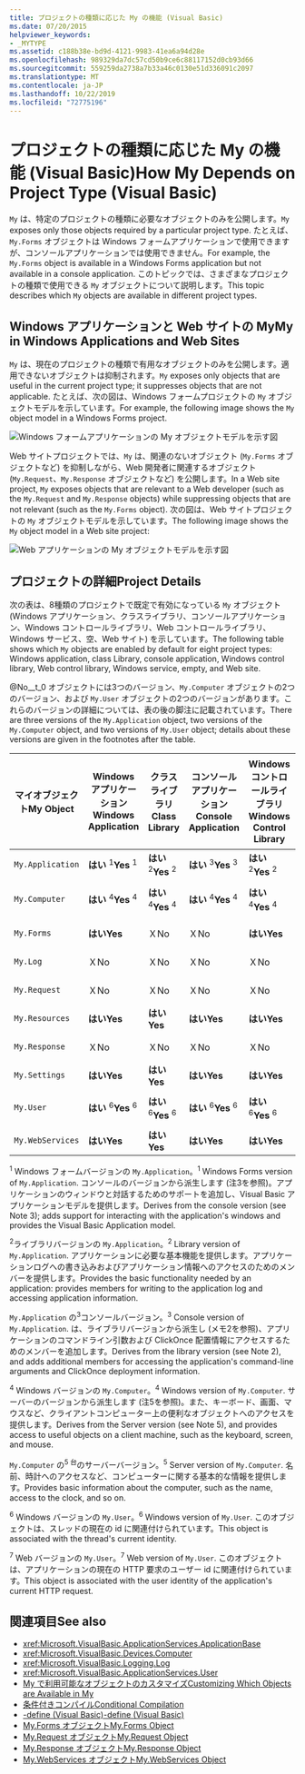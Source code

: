 ```yaml
---
title: プロジェクトの種類に応じた My の機能 (Visual Basic)
ms.date: 07/20/2015
helpviewer_keywords:
- _MYTYPE
ms.assetid: c188b38e-bd9d-4121-9983-41ea6a94d28e
ms.openlocfilehash: 989329da7dc57cd50b9ce6c88117152d0cb93d66
ms.sourcegitcommit: 559259da2738a7b33a46c0130e51d336091c2097
ms.translationtype: MT
ms.contentlocale: ja-JP
ms.lasthandoff: 10/22/2019
ms.locfileid: "72775196"
---
```

# <a name="how-my-depends-on-project-type-visual-basic"></a><span data-ttu-id="3c3bd-102">プロジェクトの種類に応じた My の機能 (Visual Basic)</span><span class="sxs-lookup"><span data-stu-id="3c3bd-102">How My Depends on Project Type (Visual Basic)</span></span>
<span data-ttu-id="3c3bd-103">`My` は、特定のプロジェクトの種類に必要なオブジェクトのみを公開します。</span><span class="sxs-lookup"><span data-stu-id="3c3bd-103">`My` exposes only those objects required by a particular project type.</span></span> <span data-ttu-id="3c3bd-104">たとえば、`My.Forms` オブジェクトは Windows フォームアプリケーションで使用できますが、コンソールアプリケーションでは使用できません。</span><span class="sxs-lookup"><span data-stu-id="3c3bd-104">For example, the `My.Forms` object is available in a Windows Forms application but not available in a console application.</span></span> <span data-ttu-id="3c3bd-105">このトピックでは、さまざまなプロジェクトの種類で使用できる `My` オブジェクトについて説明します。</span><span class="sxs-lookup"><span data-stu-id="3c3bd-105">This topic describes which `My` objects are available in different project types.</span></span>  
  
## <a name="my-in-windows-applications-and-web-sites"></a><span data-ttu-id="3c3bd-106">Windows アプリケーションと Web サイトの My</span><span class="sxs-lookup"><span data-stu-id="3c3bd-106">My in Windows Applications and Web Sites</span></span>  
 <span data-ttu-id="3c3bd-107">`My` は、現在のプロジェクトの種類で有用なオブジェクトのみを公開します。適用できないオブジェクトは抑制されます。</span><span class="sxs-lookup"><span data-stu-id="3c3bd-107">`My` exposes only objects that are useful in the current project type; it suppresses objects that are not applicable.</span></span> <span data-ttu-id="3c3bd-108">たとえば、次の図は、Windows フォームプロジェクトの `My` オブジェクトモデルを示しています。</span><span class="sxs-lookup"><span data-stu-id="3c3bd-108">For example, the following image shows the `My` object model in a Windows Forms project.</span></span>  
  
 ![Windows フォームアプリケーションの My オブジェクトモデルを示す図](./media/how-my-depends-on-project-type/my-object-model-windows-forms.png)  
  
 <span data-ttu-id="3c3bd-110">Web サイトプロジェクトでは、`My` は、関連のないオブジェクト (`My.Forms` オブジェクトなど) を抑制しながら、Web 開発者に関連するオブジェクト (`My.Request`、`My.Response` オブジェクトなど) を公開します。</span><span class="sxs-lookup"><span data-stu-id="3c3bd-110">In a Web site project, `My` exposes objects that are relevant to a Web developer (such as the `My.Request` and `My.Response` objects) while suppressing objects that are not relevant (such as the `My.Forms` object).</span></span> <span data-ttu-id="3c3bd-111">次の図は、Web サイトプロジェクトの `My` オブジェクトモデルを示しています。</span><span class="sxs-lookup"><span data-stu-id="3c3bd-111">The following image shows the `My` object model in a Web site project:</span></span>  
  
 ![Web アプリケーションの My オブジェクトモデルを示す図](./media/how-my-depends-on-project-type/my-object-model-web.png)  
  
## <a name="project-details"></a><span data-ttu-id="3c3bd-113">プロジェクトの詳細</span><span class="sxs-lookup"><span data-stu-id="3c3bd-113">Project Details</span></span>  
 <span data-ttu-id="3c3bd-114">次の表は、8種類のプロジェクトで既定で有効になっている `My` オブジェクト (Windows アプリケーション、クラスライブラリ、コンソールアプリケーション、Windows コントロールライブラリ、Web コントロールライブラリ、Windows サービス、空、Web サイト) を示しています。</span><span class="sxs-lookup"><span data-stu-id="3c3bd-114">The following table shows which `My` objects are enabled by default for eight project types: Windows application, class Library, console application, Windows control library, Web control library, Windows service, empty, and Web site.</span></span>  
  
 <span data-ttu-id="3c3bd-115">@No__t_0 オブジェクトには3つのバージョン、`My.Computer` オブジェクトの2つのバージョン、および `My.User` オブジェクトの2つのバージョンがあります。これらのバージョンの詳細については、表の後の脚注に記載されています。</span><span class="sxs-lookup"><span data-stu-id="3c3bd-115">There are three versions of the `My.Application` object, two versions of the `My.Computer` object, and two versions of `My.User` object; details about these versions are given in the footnotes after the table.</span></span>  
  
|<span data-ttu-id="3c3bd-116">マイオブジェクト</span><span class="sxs-lookup"><span data-stu-id="3c3bd-116">My Object</span></span>|<span data-ttu-id="3c3bd-117">Windows アプリケーション</span><span class="sxs-lookup"><span data-stu-id="3c3bd-117">Windows Application</span></span>|<span data-ttu-id="3c3bd-118">クラス ライブラリ</span><span class="sxs-lookup"><span data-stu-id="3c3bd-118">Class Library</span></span>|<span data-ttu-id="3c3bd-119">コンソール アプリケーション</span><span class="sxs-lookup"><span data-stu-id="3c3bd-119">Console Application</span></span>|<span data-ttu-id="3c3bd-120">Windows コントロールライブラリ</span><span class="sxs-lookup"><span data-stu-id="3c3bd-120">Windows Control Library</span></span>|<span data-ttu-id="3c3bd-121">Web コントロールライブラリ</span><span class="sxs-lookup"><span data-stu-id="3c3bd-121">Web Control Library</span></span>|<span data-ttu-id="3c3bd-122">Windows サービス</span><span class="sxs-lookup"><span data-stu-id="3c3bd-122">Windows Service</span></span>|<span data-ttu-id="3c3bd-123">Empty</span><span class="sxs-lookup"><span data-stu-id="3c3bd-123">Empty</span></span>|<span data-ttu-id="3c3bd-124">Web サイト</span><span class="sxs-lookup"><span data-stu-id="3c3bd-124">Web Site</span></span>|  
|---|---|---|---|---|---|---|---|---|  
|`My.Application`|<span data-ttu-id="3c3bd-125">**はい** <sup>1</sup></span><span class="sxs-lookup"><span data-stu-id="3c3bd-125">**Yes** <sup>1</sup></span></span>|<span data-ttu-id="3c3bd-126">**はい** <sup>2</sup></span><span class="sxs-lookup"><span data-stu-id="3c3bd-126">**Yes** <sup>2</sup></span></span>|<span data-ttu-id="3c3bd-127">**はい** <sup>3</sup></span><span class="sxs-lookup"><span data-stu-id="3c3bd-127">**Yes** <sup>3</sup></span></span>|<span data-ttu-id="3c3bd-128">**はい** <sup>2</sup></span><span class="sxs-lookup"><span data-stu-id="3c3bd-128">**Yes** <sup>2</sup></span></span>|<span data-ttu-id="3c3bd-129">Ｘ</span><span class="sxs-lookup"><span data-stu-id="3c3bd-129">No</span></span>|<span data-ttu-id="3c3bd-130">**はい** <sup>3</sup></span><span class="sxs-lookup"><span data-stu-id="3c3bd-130">**Yes** <sup>3</sup></span></span>|<span data-ttu-id="3c3bd-131">Ｘ</span><span class="sxs-lookup"><span data-stu-id="3c3bd-131">No</span></span>|<span data-ttu-id="3c3bd-132">Ｘ</span><span class="sxs-lookup"><span data-stu-id="3c3bd-132">No</span></span>|  
|`My.Computer`|<span data-ttu-id="3c3bd-133">**はい** <sup>4</sup></span><span class="sxs-lookup"><span data-stu-id="3c3bd-133">**Yes** <sup>4</sup></span></span>|<span data-ttu-id="3c3bd-134">**はい** <sup>4</sup></span><span class="sxs-lookup"><span data-stu-id="3c3bd-134">**Yes** <sup>4</sup></span></span>|<span data-ttu-id="3c3bd-135">**はい** <sup>4</sup></span><span class="sxs-lookup"><span data-stu-id="3c3bd-135">**Yes** <sup>4</sup></span></span>|<span data-ttu-id="3c3bd-136">**はい** <sup>4</sup></span><span class="sxs-lookup"><span data-stu-id="3c3bd-136">**Yes** <sup>4</sup></span></span>|<span data-ttu-id="3c3bd-137">**可** <sup>5</sup></span><span class="sxs-lookup"><span data-stu-id="3c3bd-137">**Yes** <sup>5</sup></span></span>|<span data-ttu-id="3c3bd-138">**はい** <sup>4</sup></span><span class="sxs-lookup"><span data-stu-id="3c3bd-138">**Yes** <sup>4</sup></span></span>|<span data-ttu-id="3c3bd-139">Ｘ</span><span class="sxs-lookup"><span data-stu-id="3c3bd-139">No</span></span>|<span data-ttu-id="3c3bd-140">**可** <sup>5</sup></span><span class="sxs-lookup"><span data-stu-id="3c3bd-140">**Yes** <sup>5</sup></span></span>|  
|`My.Forms`|<span data-ttu-id="3c3bd-141">**はい**</span><span class="sxs-lookup"><span data-stu-id="3c3bd-141">**Yes**</span></span>|<span data-ttu-id="3c3bd-142">Ｘ</span><span class="sxs-lookup"><span data-stu-id="3c3bd-142">No</span></span>|<span data-ttu-id="3c3bd-143">Ｘ</span><span class="sxs-lookup"><span data-stu-id="3c3bd-143">No</span></span>|<span data-ttu-id="3c3bd-144">**はい**</span><span class="sxs-lookup"><span data-stu-id="3c3bd-144">**Yes**</span></span>|<span data-ttu-id="3c3bd-145">Ｘ</span><span class="sxs-lookup"><span data-stu-id="3c3bd-145">No</span></span>|<span data-ttu-id="3c3bd-146">Ｘ</span><span class="sxs-lookup"><span data-stu-id="3c3bd-146">No</span></span>|<span data-ttu-id="3c3bd-147">Ｘ</span><span class="sxs-lookup"><span data-stu-id="3c3bd-147">No</span></span>|<span data-ttu-id="3c3bd-148">Ｘ</span><span class="sxs-lookup"><span data-stu-id="3c3bd-148">No</span></span>|  
|`My.Log`|<span data-ttu-id="3c3bd-149">Ｘ</span><span class="sxs-lookup"><span data-stu-id="3c3bd-149">No</span></span>|<span data-ttu-id="3c3bd-150">Ｘ</span><span class="sxs-lookup"><span data-stu-id="3c3bd-150">No</span></span>|<span data-ttu-id="3c3bd-151">Ｘ</span><span class="sxs-lookup"><span data-stu-id="3c3bd-151">No</span></span>|<span data-ttu-id="3c3bd-152">Ｘ</span><span class="sxs-lookup"><span data-stu-id="3c3bd-152">No</span></span>|<span data-ttu-id="3c3bd-153">Ｘ</span><span class="sxs-lookup"><span data-stu-id="3c3bd-153">No</span></span>|<span data-ttu-id="3c3bd-154">Ｘ</span><span class="sxs-lookup"><span data-stu-id="3c3bd-154">No</span></span>|<span data-ttu-id="3c3bd-155">Ｘ</span><span class="sxs-lookup"><span data-stu-id="3c3bd-155">No</span></span>|<span data-ttu-id="3c3bd-156">**はい**</span><span class="sxs-lookup"><span data-stu-id="3c3bd-156">**Yes**</span></span>|  
|`My.Request`|<span data-ttu-id="3c3bd-157">Ｘ</span><span class="sxs-lookup"><span data-stu-id="3c3bd-157">No</span></span>|<span data-ttu-id="3c3bd-158">Ｘ</span><span class="sxs-lookup"><span data-stu-id="3c3bd-158">No</span></span>|<span data-ttu-id="3c3bd-159">Ｘ</span><span class="sxs-lookup"><span data-stu-id="3c3bd-159">No</span></span>|<span data-ttu-id="3c3bd-160">Ｘ</span><span class="sxs-lookup"><span data-stu-id="3c3bd-160">No</span></span>|<span data-ttu-id="3c3bd-161">Ｘ</span><span class="sxs-lookup"><span data-stu-id="3c3bd-161">No</span></span>|<span data-ttu-id="3c3bd-162">Ｘ</span><span class="sxs-lookup"><span data-stu-id="3c3bd-162">No</span></span>|<span data-ttu-id="3c3bd-163">Ｘ</span><span class="sxs-lookup"><span data-stu-id="3c3bd-163">No</span></span>|<span data-ttu-id="3c3bd-164">**はい**</span><span class="sxs-lookup"><span data-stu-id="3c3bd-164">**Yes**</span></span>|  
|`My.Resources`|<span data-ttu-id="3c3bd-165">**はい**</span><span class="sxs-lookup"><span data-stu-id="3c3bd-165">**Yes**</span></span>|<span data-ttu-id="3c3bd-166">**はい**</span><span class="sxs-lookup"><span data-stu-id="3c3bd-166">**Yes**</span></span>|<span data-ttu-id="3c3bd-167">**はい**</span><span class="sxs-lookup"><span data-stu-id="3c3bd-167">**Yes**</span></span>|<span data-ttu-id="3c3bd-168">**はい**</span><span class="sxs-lookup"><span data-stu-id="3c3bd-168">**Yes**</span></span>|<span data-ttu-id="3c3bd-169">**はい**</span><span class="sxs-lookup"><span data-stu-id="3c3bd-169">**Yes**</span></span>|<span data-ttu-id="3c3bd-170">**はい**</span><span class="sxs-lookup"><span data-stu-id="3c3bd-170">**Yes**</span></span>|<span data-ttu-id="3c3bd-171">Ｘ</span><span class="sxs-lookup"><span data-stu-id="3c3bd-171">No</span></span>|<span data-ttu-id="3c3bd-172">Ｘ</span><span class="sxs-lookup"><span data-stu-id="3c3bd-172">No</span></span>|  
|`My.Response`|<span data-ttu-id="3c3bd-173">Ｘ</span><span class="sxs-lookup"><span data-stu-id="3c3bd-173">No</span></span>|<span data-ttu-id="3c3bd-174">Ｘ</span><span class="sxs-lookup"><span data-stu-id="3c3bd-174">No</span></span>|<span data-ttu-id="3c3bd-175">Ｘ</span><span class="sxs-lookup"><span data-stu-id="3c3bd-175">No</span></span>|<span data-ttu-id="3c3bd-176">Ｘ</span><span class="sxs-lookup"><span data-stu-id="3c3bd-176">No</span></span>|<span data-ttu-id="3c3bd-177">Ｘ</span><span class="sxs-lookup"><span data-stu-id="3c3bd-177">No</span></span>|<span data-ttu-id="3c3bd-178">Ｘ</span><span class="sxs-lookup"><span data-stu-id="3c3bd-178">No</span></span>|<span data-ttu-id="3c3bd-179">Ｘ</span><span class="sxs-lookup"><span data-stu-id="3c3bd-179">No</span></span>|<span data-ttu-id="3c3bd-180">**はい**</span><span class="sxs-lookup"><span data-stu-id="3c3bd-180">**Yes**</span></span>|  
|`My.Settings`|<span data-ttu-id="3c3bd-181">**はい**</span><span class="sxs-lookup"><span data-stu-id="3c3bd-181">**Yes**</span></span>|<span data-ttu-id="3c3bd-182">**はい**</span><span class="sxs-lookup"><span data-stu-id="3c3bd-182">**Yes**</span></span>|<span data-ttu-id="3c3bd-183">**はい**</span><span class="sxs-lookup"><span data-stu-id="3c3bd-183">**Yes**</span></span>|<span data-ttu-id="3c3bd-184">**はい**</span><span class="sxs-lookup"><span data-stu-id="3c3bd-184">**Yes**</span></span>|<span data-ttu-id="3c3bd-185">**はい**</span><span class="sxs-lookup"><span data-stu-id="3c3bd-185">**Yes**</span></span>|<span data-ttu-id="3c3bd-186">**はい**</span><span class="sxs-lookup"><span data-stu-id="3c3bd-186">**Yes**</span></span>|<span data-ttu-id="3c3bd-187">Ｘ</span><span class="sxs-lookup"><span data-stu-id="3c3bd-187">No</span></span>|<span data-ttu-id="3c3bd-188">Ｘ</span><span class="sxs-lookup"><span data-stu-id="3c3bd-188">No</span></span>|  
|`My.User`|<span data-ttu-id="3c3bd-189">**はい** <sup>6</sup></span><span class="sxs-lookup"><span data-stu-id="3c3bd-189">**Yes** <sup>6</sup></span></span>|<span data-ttu-id="3c3bd-190">**はい** <sup>6</sup></span><span class="sxs-lookup"><span data-stu-id="3c3bd-190">**Yes** <sup>6</sup></span></span>|<span data-ttu-id="3c3bd-191">**はい** <sup>6</sup></span><span class="sxs-lookup"><span data-stu-id="3c3bd-191">**Yes** <sup>6</sup></span></span>|<span data-ttu-id="3c3bd-192">**はい** <sup>6</sup></span><span class="sxs-lookup"><span data-stu-id="3c3bd-192">**Yes** <sup>6</sup></span></span>|<span data-ttu-id="3c3bd-193">**○** <sup>7</sup></span><span class="sxs-lookup"><span data-stu-id="3c3bd-193">**Yes** <sup>7</sup></span></span>|<span data-ttu-id="3c3bd-194">**はい** <sup>6</sup></span><span class="sxs-lookup"><span data-stu-id="3c3bd-194">**Yes** <sup>6</sup></span></span>|<span data-ttu-id="3c3bd-195">Ｘ</span><span class="sxs-lookup"><span data-stu-id="3c3bd-195">No</span></span>|<span data-ttu-id="3c3bd-196">**○** <sup>7</sup></span><span class="sxs-lookup"><span data-stu-id="3c3bd-196">**Yes** <sup>7</sup></span></span>|  
|`My.WebServices`|<span data-ttu-id="3c3bd-197">**はい**</span><span class="sxs-lookup"><span data-stu-id="3c3bd-197">**Yes**</span></span>|<span data-ttu-id="3c3bd-198">**はい**</span><span class="sxs-lookup"><span data-stu-id="3c3bd-198">**Yes**</span></span>|<span data-ttu-id="3c3bd-199">**はい**</span><span class="sxs-lookup"><span data-stu-id="3c3bd-199">**Yes**</span></span>|<span data-ttu-id="3c3bd-200">**はい**</span><span class="sxs-lookup"><span data-stu-id="3c3bd-200">**Yes**</span></span>|<span data-ttu-id="3c3bd-201">**はい**</span><span class="sxs-lookup"><span data-stu-id="3c3bd-201">**Yes**</span></span>|<span data-ttu-id="3c3bd-202">**はい**</span><span class="sxs-lookup"><span data-stu-id="3c3bd-202">**Yes**</span></span>|<span data-ttu-id="3c3bd-203">Ｘ</span><span class="sxs-lookup"><span data-stu-id="3c3bd-203">No</span></span>|<span data-ttu-id="3c3bd-204">Ｘ</span><span class="sxs-lookup"><span data-stu-id="3c3bd-204">No</span></span>|  
  
 <span data-ttu-id="3c3bd-205"><sup>1</sup> Windows フォームバージョンの `My.Application`。</span><span class="sxs-lookup"><span data-stu-id="3c3bd-205"><sup>1</sup> Windows Forms version of `My.Application`.</span></span> <span data-ttu-id="3c3bd-206">コンソールのバージョンから派生します (注3を参照)。アプリケーションのウィンドウと対話するためのサポートを追加し、Visual Basic アプリケーションモデルを提供します。</span><span class="sxs-lookup"><span data-stu-id="3c3bd-206">Derives from the console version (see Note 3); adds support for interacting with the application's windows and provides the Visual Basic Application model.</span></span>  
  
 <span data-ttu-id="3c3bd-207"><sup>2</sup>ライブラリバージョンの `My.Application`。</span><span class="sxs-lookup"><span data-stu-id="3c3bd-207"><sup>2</sup> Library version of `My.Application`.</span></span> <span data-ttu-id="3c3bd-208">アプリケーションに必要な基本機能を提供します。アプリケーションログへの書き込みおよびアプリケーション情報へのアクセスのためのメンバーを提供します。</span><span class="sxs-lookup"><span data-stu-id="3c3bd-208">Provides the basic functionality needed by an application: provides members for writing to the application log and accessing application information.</span></span>  
  
 <span data-ttu-id="3c3bd-209">`My.Application` の<sup>3</sup>コンソールバージョン。</span><span class="sxs-lookup"><span data-stu-id="3c3bd-209"><sup>3</sup> Console version of `My.Application`.</span></span> <span data-ttu-id="3c3bd-210">は、ライブラリバージョンから派生し (メモ2を参照)、アプリケーションのコマンドライン引数および ClickOnce 配置情報にアクセスするためのメンバーを追加します。</span><span class="sxs-lookup"><span data-stu-id="3c3bd-210">Derives from the library version (see Note 2), and adds additional members for accessing the application's command-line arguments and ClickOnce deployment information.</span></span>  
  
 <span data-ttu-id="3c3bd-211"><sup>4</sup> Windows バージョンの `My.Computer`。</span><span class="sxs-lookup"><span data-stu-id="3c3bd-211"><sup>4</sup> Windows version of `My.Computer`.</span></span> <span data-ttu-id="3c3bd-212">サーバーのバージョンから派生します (注5を参照)。また、キーボード、画面、マウスなど、クライアントコンピューター上の便利なオブジェクトへのアクセスを提供します。</span><span class="sxs-lookup"><span data-stu-id="3c3bd-212">Derives from the Server version (see Note 5), and provides access to useful objects on a client machine, such as the keyboard, screen, and mouse.</span></span>  
  
 <span data-ttu-id="3c3bd-213">`My.Computer` の<sup>5 台</sup>のサーバーバージョン。</span><span class="sxs-lookup"><span data-stu-id="3c3bd-213"><sup>5</sup> Server version of `My.Computer`.</span></span> <span data-ttu-id="3c3bd-214">名前、時計へのアクセスなど、コンピューターに関する基本的な情報を提供します。</span><span class="sxs-lookup"><span data-stu-id="3c3bd-214">Provides basic information about the computer, such as the name, access to the clock, and so on.</span></span>  
  
 <span data-ttu-id="3c3bd-215"><sup>6</sup> Windows バージョンの `My.User`。</span><span class="sxs-lookup"><span data-stu-id="3c3bd-215"><sup>6</sup> Windows version of `My.User`.</span></span> <span data-ttu-id="3c3bd-216">このオブジェクトは、スレッドの現在の id に関連付けられています。</span><span class="sxs-lookup"><span data-stu-id="3c3bd-216">This object is associated with the thread's current identity.</span></span>  
  
 <span data-ttu-id="3c3bd-217"><sup>7</sup> Web バージョンの `My.User`。</span><span class="sxs-lookup"><span data-stu-id="3c3bd-217"><sup>7</sup> Web version of `My.User`.</span></span> <span data-ttu-id="3c3bd-218">このオブジェクトは、アプリケーションの現在の HTTP 要求のユーザー id に関連付けられています。</span><span class="sxs-lookup"><span data-stu-id="3c3bd-218">This object is associated with the user identity of the application's current HTTP request.</span></span>  
  
## <a name="see-also"></a><span data-ttu-id="3c3bd-219">関連項目</span><span class="sxs-lookup"><span data-stu-id="3c3bd-219">See also</span></span>

- <xref:Microsoft.VisualBasic.ApplicationServices.ApplicationBase>
- <xref:Microsoft.VisualBasic.Devices.Computer>
- <xref:Microsoft.VisualBasic.Logging.Log>
- <xref:Microsoft.VisualBasic.ApplicationServices.User>
- [<span data-ttu-id="3c3bd-220">My で利用可能なオブジェクトのカスタマイズ</span><span class="sxs-lookup"><span data-stu-id="3c3bd-220">Customizing Which Objects are Available in My</span></span>](../../../visual-basic/developing-apps/customizing-extending-my/customizing-which-objects-are-available-in-my.md)
- [<span data-ttu-id="3c3bd-221">条件付きコンパイル</span><span class="sxs-lookup"><span data-stu-id="3c3bd-221">Conditional Compilation</span></span>](../../../visual-basic/programming-guide/program-structure/conditional-compilation.md)
- [<span data-ttu-id="3c3bd-222">-define (Visual Basic)</span><span class="sxs-lookup"><span data-stu-id="3c3bd-222">-define (Visual Basic)</span></span>](../../../visual-basic/reference/command-line-compiler/define.md)
- [<span data-ttu-id="3c3bd-223">My.Forms オブジェクト</span><span class="sxs-lookup"><span data-stu-id="3c3bd-223">My.Forms Object</span></span>](../../../visual-basic/language-reference/objects/my-forms-object.md)
- [<span data-ttu-id="3c3bd-224">My.Request オブジェクト</span><span class="sxs-lookup"><span data-stu-id="3c3bd-224">My.Request Object</span></span>](../../../visual-basic/language-reference/objects/my-request-object.md)
- [<span data-ttu-id="3c3bd-225">My.Response オブジェクト</span><span class="sxs-lookup"><span data-stu-id="3c3bd-225">My.Response Object</span></span>](../../../visual-basic/language-reference/objects/my-response-object.md)
- [<span data-ttu-id="3c3bd-226">My.WebServices オブジェクト</span><span class="sxs-lookup"><span data-stu-id="3c3bd-226">My.WebServices Object</span></span>](../../../visual-basic/language-reference/objects/my-webservices-object.md)
